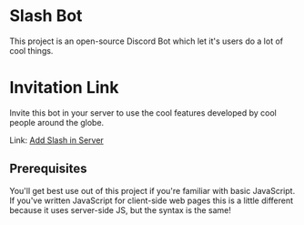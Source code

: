 # Slash Bot

This project is an open-source Discord Bot which let it's users do a lot of cool things.
# Invitation Link
Invite this bot in your server to use the cool features developed by cool people around the globe.

Link: [Add Slash in Server](https://discord.com/api/oauth2/authorize?client_id=1053590161897816114&permissions=8&scope=bot%20applications.commands)


## Prerequisites

You'll get best use out of this project if you're familiar with basic JavaScript. If you've written JavaScript for client-side web pages this is a little different because it uses server-side JS, but the syntax is the same!

